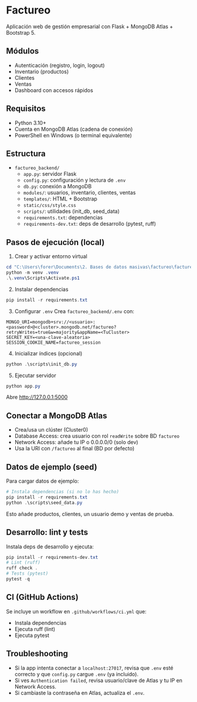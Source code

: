 # Factureo

Aplicación web de gestión empresarial con Flask + MongoDB Atlas + Bootstrap 5.

## Módulos
- Autenticación (registro, login, logout)
- Inventario (productos)
- Clientes
- Ventas
- Dashboard con accesos rápidos

## Requisitos
- Python 3.10+
- Cuenta en MongoDB Atlas (cadena de conexión)
- PowerShell en Windows (o terminal equivalente)

## Estructura
- `factureo_backend/`
  - `app.py`: servidor Flask
  - `config.py`: configuración y lectura de `.env`
  - `db.py`: conexión a MongoDB
  - `modules/`: usuarios, inventario, clientes, ventas
  - `templates/`: HTML + Bootstrap
  - `static/css/style.css`
  - `scripts/`: utilidades (init_db, seed_data)
  - `requirements.txt`: dependencias
  - `requirements-dev.txt`: deps de desarrollo (pytest, ruff)

## Pasos de ejecución (local)
1. Crear y activar entorno virtual
```powershell
cd "C:\Users\forer\Documents\2. Bases de datos masivas\factureo\factureo_backend"
python -m venv .venv
.\.venv\Scripts\Activate.ps1
```

2. Instalar dependencias
```powershell
pip install -r requirements.txt
```

3. Configurar `.env`
Crea `factureo_backend/.env` con:
```
MONGO_URI=mongodb+srv://<usuario>:<password>@<cluster>.mongodb.net/factureo?retryWrites=true&w=majority&appName=<TuCluster>
SECRET_KEY=<una-clave-aleatoria>
SESSION_COOKIE_NAME=factureo_session
```

4. Inicializar índices (opcional)
```powershell
python .\scripts\init_db.py
```

5. Ejecutar servidor
```powershell
python app.py
```
Abre http://127.0.0.1:5000

## Conectar a MongoDB Atlas
- Crea/usa un clúster (Cluster0)
- Database Access: crea usuario con rol `readWrite` sobre BD `factureo`
- Network Access: añade tu IP o 0.0.0.0/0 (solo dev)
- Usa la URI con `/factureo` al final (BD por defecto)

## Datos de ejemplo (seed)
Para cargar datos de ejemplo:
```powershell
# Instala dependencias (si no lo has hecho)
pip install -r requirements.txt
python .\scripts\seed_data.py
```
Esto añade productos, clientes, un usuario demo y ventas de prueba.

## Desarrollo: lint y tests
Instala deps de desarrollo y ejecuta:
```powershell
pip install -r requirements-dev.txt
# Lint (ruff)
ruff check .
# Tests (pytest)
pytest -q
```

## CI (GitHub Actions)
Se incluye un workflow en `.github/workflows/ci.yml` que:
- Instala dependencias
- Ejecuta ruff (lint)
- Ejecuta pytest

## Troubleshooting
- Si la app intenta conectar a `localhost:27017`, revisa que `.env` esté correcto y que `config.py` cargue `.env` (ya incluido).
- Si ves `Authentication failed`, revisa usuario/clave de Atlas y tu IP en Network Access.
- Si cambiaste la contraseña en Atlas, actualiza el `.env`.
